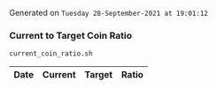 Generated on `Tuesday 28-September-2021 at 19:01:12`

### Current to Target Coin Ratio
`current_coin_ratio.sh`

Date|Current|Target|Ratio
---|---|---|---
